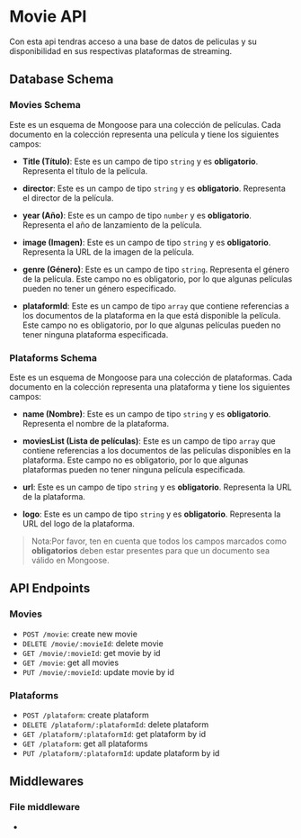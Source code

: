 # Movie  API
Con esta api tendras acceso a una base de datos de peliculas y su disponibilidad en sus respectivas plataformas de streaming.

## Database Schema

### Movies Schema
Este es un esquema de Mongoose para una colección de películas. Cada documento en la colección representa una película y tiene los siguientes campos:

- **Title (Título)**: Este es un campo de tipo `string` y es **obligatorio**. Representa el título de la película.

- **director**: Este es un campo de tipo `string` y es **obligatorio**. Representa el director de la película.

- **year (Año)**: Este es un campo de tipo `number` y es **obligatorio**. Representa el año de lanzamiento de la película.

- **image (Imagen)**: Este es un campo de tipo `string` y es **obligatorio**. Representa la URL de la imagen de la película.

- **genre (Género)**: Este es un campo de tipo `string`. Representa el género de la película. Este campo no es obligatorio, por lo que algunas películas pueden no tener un género especificado.

- **plataformId**: Este es un campo de tipo `array` que contiene referencias a los documentos de la plataforma en la que está disponible la película. Este campo no es obligatorio, por lo que algunas películas pueden no tener ninguna plataforma especificada.

### Plataforms Schema

Este es un esquema de Mongoose para una colección de plataformas. Cada documento en la colección representa una plataforma y tiene los siguientes campos:

- **name (Nombre)**: Este es un campo de tipo `string` y es **obligatorio**. Representa el nombre de la plataforma.

- **moviesList (Lista de películas)**: Este es un campo de tipo `array` que contiene referencias a los documentos de las películas disponibles en la plataforma. Este campo no es obligatorio, por lo que algunas plataformas pueden no tener ninguna película especificada.

- **url**: Este es un campo de tipo `string` y es **obligatorio**. Representa la URL de la plataforma.

- **logo**: Este es un campo de tipo `string` y es **obligatorio**. Representa la URL del logo de la plataforma.


> Nota:Por favor, ten en cuenta que todos los campos marcados como **obligatorios** deben estar presentes para que un documento sea válido en Mongoose.


## API Endpoints

### Movies 
- `POST /movie`: create new movie
- `DELETE /movie/:movieId`: delete movie
- `GET /movie/:movieId`: get movie by id
- `GET /movie`: get all movies
- `PUT /movie/:movieId`: update movie by id

### Plataforms
- `POST /plataform`: create plataform 
- `DELETE /plataform/:plataformId`: delete plataform
- `GET /plataform/:plataformId`: get plataform by id
- `GET /plataform`: get all plataforms
- `PUT /plataform/:plataformId`: update plataform by id


## Middlewares

### File middleware
-
